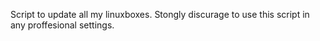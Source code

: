 Script to update all my linuxboxes. Stongly discurage to use this script in any proffesional settings. 
